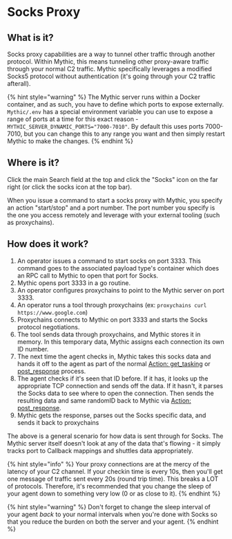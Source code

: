 # Socks Proxy

## What is it?

Socks proxy capabilities are a way to tunnel other traffic through another protocol. Within Mythic, this means tunneling other proxy-aware traffic through your normal C2 traffic. Mythic specifically leverages a modified Socks5 protocol without authentication (it's going through your C2 traffic afterall).

{% hint style="warning" %}
The Mythic server runs within a Docker container, and as such, you have to define which ports to expose externally. `Mythic/.env` has a special environment variable you can use to expose a range of ports at a time for this exact reason - `MYTHIC_SERVER_DYNAMIC_PORTS="7000-7010"`. By default this uses ports 7000-7010, but you can change this to any range you want and then simply restart Mythic to make the changes.
{% endhint %}

## Where is it?

Click the main Search field at the top and click the "Socks" icon on the far right (or click the socks icon at the top bar).

When you issue a command to start a socks proxy with Mythic, you specify an action "start/stop" and a port number. The port number you specify is the one you access remotely and leverage with your external tooling (such as proxychains).

## How does it work?

1. An operator issues a command to start socks on port 3333. This command goes to the associated payload type's container which does an RPC call to Mythic to open that port for Socks.
2. Mythic opens port 3333 in a go routine.
3. An operator configures proxychains to point to the Mythic server on port 3333.
4. An operator runs a tool through proxychains (ex: `proxychains curl https://www.google.com`)
5. Proxychains connects to Mythic on port 3333 and starts the Socks protocol negotiations.
6. The tool sends data through proxychains, and Mythic stores it in memory. In this temporary data, Mythic assigns each connection its own ID number.
7. The next time the agent checks in, Mythic takes this socks data and hands it off to the agent as part of the normal [Action: get\_tasking](../customizing/payload-type-development/create\_tasking/agent-side-coding/action\_get\_tasking.md) or [post\_response](../customizing/payload-type-development/create\_tasking/agent-side-coding/action-post\_response.md) process.
8. The agent checks if it's seen that ID before. If it has, it looks up the appropriate TCP connection and sends off the data. If it hasn't, it parses the Socks data to see where to open the connection. Then sends the resulting data and same randomID back to Mythic via [Action: post\_response](../customizing/payload-type-development/create\_tasking/agent-side-coding/action-post\_response.md).
9. Mythic gets the response, parses out the Socks specific data, and sends it back to proxychains

The above is a general scenario for how data is sent through for Socks. The Mythic server itself doesn't look at any of the data that's flowing - it simply tracks port to Callback mappings and shuttles data appropriately.

{% hint style="info" %}
Your proxy connections are at the mercy of the latency of your C2 channel. If your checkin time is every 10s, then you'll get one message of traffic sent every 20s (round trip time). This breaks a LOT of protocols. Therefore, it's recommended that you change the sleep of your agent down to something very low (0 or as close to it).
{% endhint %}

{% hint style="warning" %}
Don't forget to change the sleep interval of your agent _back_ to your normal intervals when you're done with Socks so that you reduce the burden on both the server and your agent.
{% endhint %}
